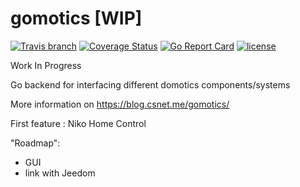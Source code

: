 # gomotics [WIP]

[![Travis branch](https://img.shields.io/travis/mch1307/gomotics/master.svg)](https://travis-ci.org/mch1307/gomotics)
[![Coverage Status](https://coveralls.io/repos/github/mch1307/gomotics/badge.svg?branch=master)](https://coveralls.io/github/mch1307/gomotics?branch=master)
[![Go Report Card](https://goreportcard.com/badge/mch1307/gomotics)](http://goreportcard.com/report/mch1307/gomotics)
[![license](https://img.shields.io/github/license/mch1307/gomotics.svg)](https://github.com/mch1307/gomotics/blob/master/LICENSE.md)

Work In Progress

Go backend for interfacing different domotics components/systems

More information on https://blog.csnet.me/gomotics/

First feature : Niko Home Control

"Roadmap": 

* GUI
* link with Jeedom
